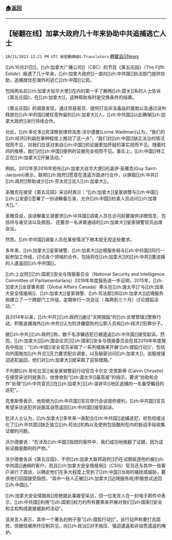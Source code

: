 ###  [:house:返回](README.md)
---


## 【秘翻在线】加拿大政府几十年来协助中共追捕逃亡人士
`10/21/2023 12:21 PM UTC 秘密翻譯組G-Translators` [轉載自GNews](https://gnews.org/articles/1863103)

[[zh:10月21日]]，[[zh:加拿大广播公司]]（CBC）的节目《第五庄园》（The _Fifth Estate_）报道了几十年来，[[zh:加拿大政府]]一直向[[zh:中共国]]执法部门提供协助，追捕居住在海外的逃亡[[zh:中国]]公民。

包括两名前[[zh:加拿大驻华大使]]在内的第一手了解两[[zh:国关]]系的人士告诉《第五庄园》，在[[zh:加拿大]]，这种帮助有时是交换条件的结果。

《第五庄园》的调查发现，通过贸易易货、提供打击非法毒品的援助以及通过谈判释放在[[zh:中共国]]被任意拘留的[[zh:加拿大]]人，[[zh:中共国]]以此确保[[zh:加拿大政府]]进行持续合作。

对此，[[zh:多伦多]]资深移民律师洛恩·沃尔德曼(Lorne Waldman)认为，“我们的[[zh:经济]]利益在某种程度上推动了这一点”，“我们对[[zh:中国]]缺乏法治的情况视而不见，对我们应该对来自[[zh:中国]]的证据更加怀疑的事实视而不见。随着时间的推移，我们对[[zh:中国]]提供的证据完全视而不见。事实上，[[zh:中国]]特工正在[[zh:加拿大]]开展活动。”

例如，2012年至2016年担任[[zh:加拿大驻华大使]]的盖伊·圣雅克(Guy Saint-Jacques)表示，联邦[[zh:政府]]愿意在遣返方面进行合作，以换取[[zh:中共]][[zh:政府]]帮助减少[[zh:芬太尼]]流入[[zh:加拿大]]。

圣雅克在接受《第五庄园》采访时表示：“[[zh:加拿大]]皇家骑警与[[zh:中国]][[zh:公安部]]签署了一份谅解备忘录，允许[[zh:中国]]检查人员访问[[zh:加拿大]]。”

圣雅克说，该谅解备忘录要求[[zh:中共国]]调查人员在访问前要提供详细信息，包括将与谁交谈以及原因， 还要求一名讲普通话的[[zh:加拿大]]皇家骑警官员出席会议。

然而，[[zh:中共国]]调查人员在某些情况下根本就无视这些要求。

多年来，[[zh:加拿大]]皇家骑警、[[zh:加拿大]]边境服务局与[[zh:中共国]]同行一起参加工作组，讨论各个领域的合作，包括将在[[zh:加拿大]]的[[zh:中共]]要追捕的人遣返回[[zh:中共国]]。

[[zh:上议院]][[zh:国家]]安全与情报委员会（National Security and Intelligence Committee of Parliamentarians）2019年年度报告进一步证明，2015年，[[zh:加拿大]]全球事务部（Global Affairs Canada）牵头在[[zh:渥太华]]“与[[zh:加拿大安全情报局]]、[[zh:加拿大]]皇家骑警、[[zh:司法部]]和[[zh:加拿大]]边境服务局建立了一个跨部门工作组，定期举行一次会议（ 每两到三个月）讨论猎狐活动。”

自2014年以来，[[zh:中共]][[zh:政府]]通过“天网猎狐”的[[zh:长臂管辖]]警察行动，积极追捕海外[[zh:中共]]认为的涉嫌腐败的公职人员和[[zh:经济]]犯罪分子。

据[[zh:中共]][[zh:政府]]称，数千名涉嫌逃犯已被遣返[[zh:中共国]]接受起诉。然而，[[zh:加拿大]][[zh:国会议员]][[zh:国家]]安全与情报委员会在其2019年年度报告中指出：“[[zh:中国]]安全官员采取了一系列措施来开展‘[[zh:猎狐行动]]’，包括向外国施加[[zh:外交]]压力要求配合调查，以及秘密访问[[zh:加拿大]]，说服或强迫逃犯返回。他们对[[zh:加拿大]]就采取了这些措施。”

不列颠[[zh:哥伦比亚]]省皇家骑警前行动官员卡尔文·克里斯蒂 (Calvin Chrustie) 在接受采访时就表示，他曾收到“[[zh:渥太华]]最高层”的指示，要求“协助和合作”处理“[[zh:中共官员]]在[[zh:加拿大]][[zh:温哥华]]地区追捕的一名备受瞩目的逃犯”。

克里斯蒂表示，他拒绝为[[zh:中共国]]官员举行会谈提供便利，[[zh:中共国]]官员希望采访逃犯并说服其自愿返回[[zh:中共国]]接受起诉。

批评人士认为，[[zh:加拿大]]多年来一直配合[[zh:中共国]]追捕逃犯，却忽视或淡化了[[zh:中共国]]缺乏独立[[zh:司法]]机构以及使用包括酷刑在内的胁迫手段收集证据的问题。

沃尔德曼说：“在涉及[[zh:中国]]指控的案件中，我们成功地推翻了证据，因为这些证据是酷刑的产物。”

沃尔德曼告诉《第五庄园》，不但[[zh:加拿大联邦政府]]仍在试图驱逐他的被[[zh:中共国]]通缉的客户，而且[[zh:加拿大安全情报局]]（CSIS）官员还与其中一些客户进行了面谈，以确定他们在多大程度上受到了[[zh:中国]]当局的骚扰或威胁，要求他们回国接受指控。“其中一些人正被\[[[zh:加拿大]]边境服务局\]积极尝试送回[[zh:中国]]。”

[[zh:加拿大安全情报局]]拒绝就此事接受采访，但一位发言人在一封电子邮件中表示，[[zh:中共国]]利用“[[zh:国家]]权力的所有要素来开展对我们[[zh:国家]]安全和主权构成直接威胁的活动”。

该发言人表示，其中一个著名的例子是“[[zh:猎狐行动]]”，该行动声称要打击腐败，但据信被用作压制异见、向[[zh:政治]]对手施压、强迫遣返和非自愿遣返的掩护。

